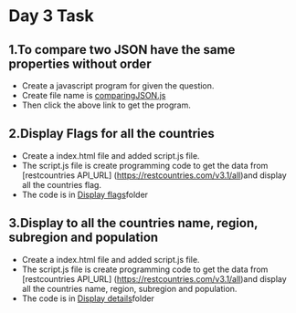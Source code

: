 # Day 3 Task

## **1.To compare two JSON have the same properties without order**
- Create a javascript program for given the question.
- Create file name is [comparingJSON.js](./comparingJSON.js)
- Then click the above link to get the program.
## **2.Display Flags for all the countries**
- Create a index.html file and added script.js file.
- The script.js file is create programming code to get the data from [restcountries API_URL]
    (https://restcountries.com/v3.1/all)and display all the countries flag.
- The code is in [Display flags](./Display%20flags/)folder

## **3.Display to all the countries name, region, subregion and population**
- Create a index.html file and added script.js file.
- The script.js file is create programming code to get the data from [restcountries API_URL]
   (https://restcountries.com/v3.1/all)and display all the countries name, region, subregion and population.
- The code is in [Display details](./Display%20details/)folder

